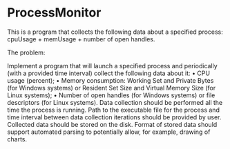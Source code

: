 # ProcessMonitor
This is a program that collects the following data about a specified process: cpuUsage + memUsage + number of open handles.

The problem:

Implement a program that will launch a specified process and periodically (with a provided time interval) collect the following data about it:
•	CPU usage (percent);
•	Memory consumption: Working Set and Private Bytes (for Windows systems) or Resident Set Size and Virtual Memory Size (for Linux systems);
•	Number of open handles (for Windows systems) or file descriptors (for Linux systems).
Data collection should be performed all the time the process is running. Path to the executable file for the process and time interval between data collection iterations should be provided by user.
Collected data should be stored on the disk.
Format of stored data should support automated parsing to potentially allow, for example, drawing of charts.
